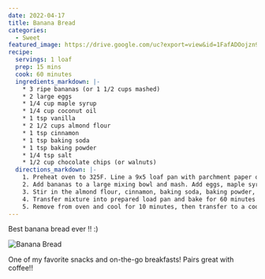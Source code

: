 ```yaml
---
date: 2022-04-17
title: Banana Bread
categories:
  - Sweet
featured_image: https://drive.google.com/uc?export=view&id=1FafADOojzn9GJSUK9Em25mYT69DVJuWj
recipe:
  servings: 1 loaf
  prep: 15 mins
  cook: 60 minutes
  ingredients_markdown: |-
    * 3 ripe bananas (or 1 1/2 cups mashed)
    * 2 large eggs
    * 1/4 cup maple syrup
    * 1/4 cup coconut oil
    * 1 tsp vanilla
    * 2 1/2 cups almond flour
    * 1 tsp cinnamon
    * 1 tsp baking soda
    * 1 tsp baking powder
    * 1/4 tsp salt
    * 1/2 cup chocolate chips (or walnuts)
  directions_markdown: |-
    1. Preheat oven to 325F. Line a 9x5 loaf pan with parchment paper or spray pan and set aside.
    2. Add bananas to a large mixing bowl and mash. Add eggs, maple syrup, coconut oil, and vanilla. Whisk to combine.
    3. Stir in the almond flour, cinnamon, baking soda, baking powder, and salt just until fully combined. Add chocolate chips.
    4. Transfer mixture into prepared load pan and bake for 60 minutes or until a toothpick center comes out clean.
    5. Remove from oven and cool for 10 minutes, then transfer to a cooling rack, allow to completely cool before slicing.
---
```


Best banana bread ever !! :)

![Banana Bread](https://drive.google.com/uc?export=view&id=12dem49dRVKZ-anSHlm06lDwVQcwWxDfh)

One of my favorite snacks and on-the-go breakfasts! Pairs great with coffee!!
